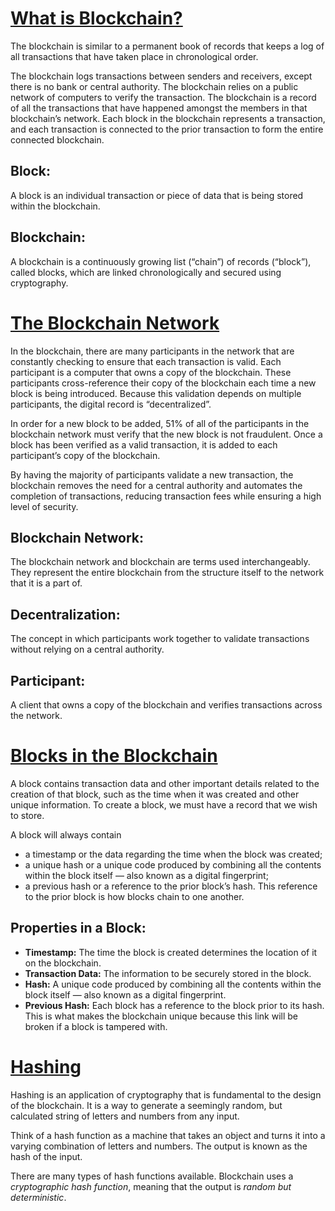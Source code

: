 # [What is Blockchain?](https://www.codecademy.com/courses/introduction-to-blockchain/lessons/blockchain-introduction/exercises/what-is-blockchain)

The blockchain is similar to a permanent book of records that keeps a log of all transactions that have taken place in chronological order.

The blockchain logs transactions between senders and receivers, except there is no bank or central authority.
The blockchain relies on a public network of computers to verify the transaction. 
The blockchain is a record of all the transactions that have happened amongst the members in that blockchain’s network.
Each block in the blockchain represents a transaction, and each transaction is connected to the prior transaction to form the entire connected blockchain.

## Block:
A block is an individual transaction or piece of data that is being stored within the blockchain.

## Blockchain:
A blockchain is a continuously growing list (“chain”) of records (“block”), called blocks, which are linked chronologically and secured using cryptography.

# [The Blockchain Network](https://www.codecademy.com/courses/introduction-to-blockchain/lessons/blockchain-introduction/exercises/blockchain-network)
In the blockchain, there are many participants in the network that are constantly checking to ensure that each transaction is valid.
Each participant is a computer that owns a copy of the blockchain.
These participants cross-reference their copy of the blockchain each time a new block is being introduced.
Because this validation depends on multiple participants, the digital record is “decentralized”.

In order for a new block to be added, 51% of all of the participants in the blockchain network must verify that the new block is not fraudulent. Once a block has been verified as a valid transaction, it is added to each participant’s copy of the blockchain.

By having the majority of participants validate a new transaction, the blockchain removes the need for a central authority and automates the completion of transactions, reducing transaction fees while ensuring a high level of security.

## Blockchain Network:
The blockchain network and blockchain are terms used interchangeably. They represent the entire blockchain from the structure itself to the network that it is a part of.

## Decentralization:
The concept in which participants work together to validate transactions without relying on a central authority.

## Participant:
A client that owns a copy of the blockchain and verifies transactions across the network.

# [Blocks in the Blockchain](https://www.codecademy.com/courses/introduction-to-blockchain/lessons/blockchain-introduction/exercises/blockchain-blocks)
A block contains transaction data and other important details related to the creation of that block, such as the time when it was created and other unique information.
To create a block, we must have a record that we wish to store.

A block will always contain 
* a timestamp or the data regarding the time when the block was created;
* a unique hash or a unique code produced by combining all the contents within the block itself — also known as a digital fingerprint;
* a previous hash or a reference to the prior block’s hash. This reference to the prior block is how blocks chain to one another.

## Properties in a Block:
* **Timestamp:** The time the block is created determines the location of it on the blockchain.
* **Transaction Data:** The information to be securely stored in the block.
* **Hash:** A unique code produced by combining all the contents within the block itself — also known as a digital fingerprint.
* **Previous Hash:** Each block has a reference to the block prior to its hash. This is what makes the blockchain unique because this link will be broken if a block is tampered with.

# [Hashing](https://www.codecademy.com/courses/introduction-to-blockchain/lessons/blockchain-introduction/exercises/hashing)
Hashing is an application of cryptography that is fundamental to the design of the blockchain. It is a way to generate a seemingly random, but calculated string of letters and numbers from any input.

Think of a hash function as a machine that takes an object and turns it into a varying combination of letters and numbers. 
The output is known as the hash of the input.

There are many types of hash functions available. 
Blockchain uses a *cryptographic hash function*, meaning that the output is *random but deterministic*.

